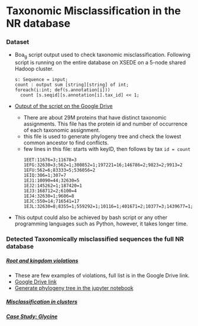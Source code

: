 # Taxonomic Misclassification in the NR database

### Dataset
* Boa<sub>g</sub> script output used to check taxonomic misclassification. Following script is running on the entire 
database on XSEDE on a 5-node shared Hadoop cluster.

   ```
   s: Sequence = input;
   count : output sum [string][string] of int;
   foreach(i:int; def(s.annotation[i]))
     count [s.seqid][s.annotation[i].tax_id] << 1;
   ```

 * [Output of the script on the Google Drive](https://drive.google.com/drive/u/2/folders/1W4byknJrRCBfMMltUP68Hk649cEKEzKG)
   - There are about 29M proteins that have distinct taxonomic assignments. This file has the protein id and number of occurrence of each taxonomic assignment.
   - this file is used to generate phylogeny tree and check the lowest common ancestor to find conflicts.
   - few lines in this file: starts with keyID, then follows by tax ```id = count```
      ```
      1EET:11676=3;11678=3
      1EFG:32630=3;562=1;300852=1;197221=16;146786=2;9823=2;9913=2
      1EFU:562=6;83333=5;536056=2
      1EIQ:306=1;307=7
      1EJ1:10090=44;32630=5
      1EJ2:145262=1;187420=1
      1EJ3:168712=2;6100=4
      1EJ4:32630=1;9606=8
      1EJC:550=14;716541=17
      1EJL:32630=8;8355=1;559292=1;10116=1;401671=2;10377=3;1439677=1;1945294=1
     ```

* This output could also be achieved by bash script or any other programming languages such as Python, however, it takes longer time.

### Detected Taxonomically misclassified sequences the full NR database
##### [Root and kingdom violations](results)
  - These are few examples of violations, full list is in the Google Drive link.
  - [Google Drive link](https://drive.google.com/drive/u/2/folders/1lF7boVEF2hf9CSl0quW0T4IkRc54Fjd7)
  - [Generate phylogeny tree in  the jupyter notebook](../jupyter_notebooks/phylogeny.ipynb)

##### [Misclassification in clusters](results/Cluster)


##### [Case Study: Glycine](examples.md)
